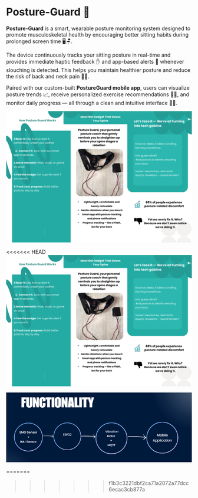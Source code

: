 # Posture-Guard 🎯

**Posture-Guard** is a smart, wearable posture monitoring system designed to promote musculoskeletal health by encouraging better sitting habits during prolonged screen time 🖥️🪑.

The device continuously tracks your sitting posture in real-time and provides immediate haptic feedback ✋ and app-based alerts 📲 whenever slouching is detected. This helps you maintain healthier posture and reduce the risk of back and neck pain 💪🦴.

Paired with our custom-built **PostureGuard mobile app**, users can visualize posture trends 📈, receive personalized exercise recommendations 🏋️‍♂️, and monitor daily progress — all through a clean and intuitive interface 🧑‍💻.

![Posture-Guard Device](images/2.png)

<<<<<<< HEAD
![Alt text](images/2.png)


![Alt text](images/3.png)

=======
>>>>>>> f1b3c3221dbf2ca71a2072a77dcc6ecac3cb877a
